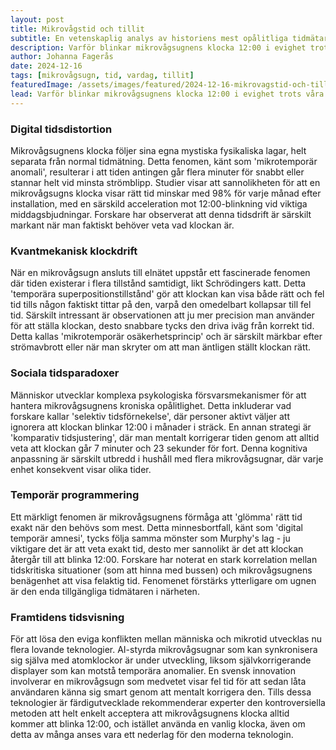 ```yaml
---
layout: post
title: Mikrovågstid och tillit
subtitle: En vetenskaplig analys av historiens mest opålitliga tidmätare
description: Varför blinkar mikrovågsugnens klocka 12:00 i evighet trots våra upprepade försök att ställa den rätt? En djupdykning i den märkliga relationen mellan människa och mikrotid.
author: Johanna Fagerås
date: 2024-12-16
tags: [mikrovågsugn, tid, vardag, tillit]
featuredImage: /assets/images/featured/2024-12-16-mikrovagstid-och-tillit.jpeg
lead: Varför blinkar mikrovågsugnens klocka 12:00 i evighet trots våra upprepade försök att ställa den rätt? En djupdykning i den märkliga relationen mellan människa och mikrotid.
---
```


### Digital tidsdistortion

Mikrovågsugnens klocka följer sina egna mystiska fysikaliska lagar, helt separata från normal tidmätning. Detta fenomen, känt som 'mikrotemporär anomali', resulterar i att tiden antingen går flera minuter för snabbt eller stannar helt vid minsta strömblipp. Studier visar att sannolikheten för att en mikrovågsugns klocka visar rätt tid minskar med 98% för varje månad efter installation, med en särskild acceleration mot 12:00-blinkning vid viktiga middagsbjudningar. Forskare har observerat att denna tidsdrift är särskilt markant när man faktiskt behöver veta vad klockan är.

### Kvantmekanisk klockdrift

När en mikrovågsugn ansluts till elnätet uppstår ett fascinerade fenomen där tiden existerar i flera tillstånd samtidigt, likt Schrödingers katt. Detta 'temporära superpositionstillstånd' gör att klockan kan visa både rätt och fel tid tills någon faktiskt tittar på den, varpå den omedelbart kollapsar till fel tid. Särskilt intressant är observationen att ju mer precision man använder för att ställa klockan, desto snabbare tycks den driva iväg från korrekt tid. Detta kallas 'mikrotemporär osäkerhetsprincip' och är särskilt märkbar efter strömavbrott eller när man skryter om att man äntligen ställt klockan rätt.

### Sociala tidsparadoxer

Människor utvecklar komplexa psykologiska försvarsmekanismer för att hantera mikrovågsugnens kroniska opålitlighet. Detta inkluderar vad forskare kallar 'selektiv tidsförnekelse', där personer aktivt väljer att ignorera att klockan blinkar 12:00 i månader i sträck. En annan strategi är 'komparativ tidsjustering', där man mentalt korrigerar tiden genom att alltid veta att klockan går 7 minuter och 23 sekunder för fort. Denna kognitiva anpassning är särskilt utbredd i hushåll med flera mikrovågsugnar, där varje enhet konsekvent visar olika tider.

### Temporär programmering

Ett märkligt fenomen är mikrovågsugnens förmåga att 'glömma' rätt tid exakt när den behövs som mest. Detta minnesbortfall, känt som 'digital temporär amnesi', tycks följa samma mönster som Murphy's lag - ju viktigare det är att veta exakt tid, desto mer sannolikt är det att klockan återgår till att blinka 12:00. Forskare har noterat en stark korrelation mellan tidskritiska situationer (som att hinna med bussen) och mikrovågsugnens benägenhet att visa felaktig tid. Fenomenet förstärks ytterligare om ugnen är den enda tillgängliga tidmätaren i närheten.

### Framtidens tidsvisning

För att lösa den eviga konflikten mellan människa och mikrotid utvecklas nu flera lovande teknologier. AI-styrda mikrovågsugnar som kan synkronisera sig själva med atomklockor är under utveckling, liksom självkorrigerande displayer som kan motstå temporära anomalier. En svensk innovation involverar en mikrovågsugn som medvetet visar fel tid för att sedan låta användaren känna sig smart genom att mentalt korrigera den. Tills dessa teknologier är färdigutvecklade rekommenderar experter den kontroversiella metoden att helt enkelt acceptera att mikrovågsugnens klocka alltid kommer att blinka 12:00, och istället använda en vanlig klocka, även om detta av många anses vara ett nederlag för den moderna teknologin.
